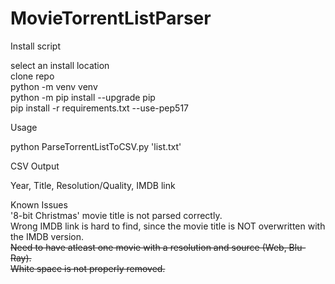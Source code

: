 # MovieTorrentListParser

Install script

select an install location  
clone repo  
python -m venv venv  
python -m pip install --upgrade pip  
pip install -r requirements.txt --use-pep517

Usage

python ParseTorrentListToCSV.py 'list.txt'

CSV Output

Year, Title, Resolution/Quality, IMDB link

Known Issues  
'8-bit Christmas' movie title is not parsed correctly.  
Wrong IMDB link is hard to find, since the movie title is NOT overwritten with the IMDB version.  
~~Need to have atleast one movie with a resolution and source (Web, Blu-Ray).~~  
~~White space is not properly removed.~~
